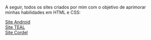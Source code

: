  A seguir, todos os sites criados por mim com o objetivo de aprimorar minhas habilidades em HTML e CSS:

<a href="https://arthurvini778.github.io/Meus-sites/Site%20Android/android.html"> Site Android </a> <br>
<a href="https://arthurvini778.github.io/Meus-sites/Site%20TEAL/index.html"> Site TEAL </a> <br>
<a href="https://arthurvini778.github.io/Meus-sites/Site%20cordel/index.html"> Site Cordel </a> <br>
